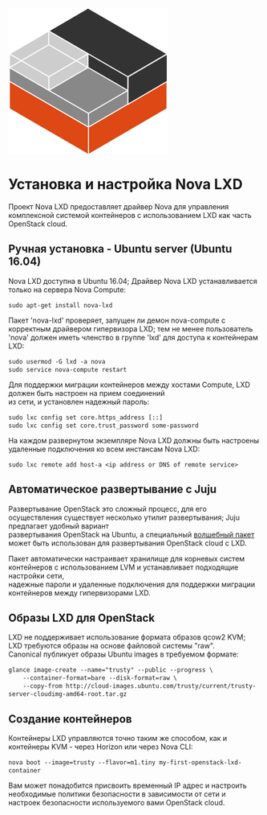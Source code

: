 ![Logo](/static/img/containers.png)

# Установка и настройка Nova LXD

Проект Nova LXD предоставляет драйвер Nova для управления комплексной системой контейнеров с использованием LXD как часть OpenStack cloud.

## Ручная установка - Ubuntu server (Ubuntu 16.04)

Nova LXD доступна в Ubuntu 16.04;  Драйвер Nova LXD устанавливается только на сервера Nova Compute:

    sudo apt-get install nova-lxd

Пакет 'nova-lxd' проверяет, запущен ли демон nova-compute
с корректным драйвером гипервизора LXD; тем не менее пользователь 'nova' должен
иметь членство в группе 'lxd' для доступа к контейнерам
LXD:

    sudo usermod -G lxd -a nova
    sudo service nova-compute restart

Для поддержки миграции контейнеров между хостами Compute, LXD должен быть настроен на прием соединений  
из сети, и установлен надежный пароль:

    sudo lxc config set core.https_address [::]
    sudo lxc config set core.trust_password some-password

На каждом развернутом экземпляре Nova LXD должны быть настроены удаленные подключения ко всем инстансам Nova LXD:

    sudo lxc remote add host-a <ip address or DNS of remote service>

## Автоматическое развертывание с Juju

Развертывание OpenStack это сложный процесс, для его осуществления существует несколько утилит развертывания; Juju предлагает удобный вариант  
развертывания OpenStack на Ubuntu, а специальный [волшебный пакет](https://jujucharms.com/u/openstack-charmers-next/openstack-lxd) может быть использован для развертывания OpenStack cloud с LXD.

Пакет автоматически настраивает хранилище для корневых систем контейнеров с использованием LVM и устанавливает подходящие настройки сети,  
надежные пароли и удаленные подключения для поддержки миграции контейнеров между гипервизорами LXD.

## Образы LXD для OpenStack

LXD не поддерживает использование формата образов qcow2 KVM; LXD требуются образы на основе файловой системы "raw".  
Canonical публикует образы Ubuntu images в требуемом формате:

    glance image-create --name="trusty" --public --progress \
        --container-format=bare --disk-format=raw \
        --copy-from http://cloud-images.ubuntu.com/trusty/current/trusty-server-cloudimg-amd64-root.tar.gz

## Создание контейнеров

Контейнеры LXD управляются точно таким же способом, как и контейнеры KVM - через Horizon или через Nova CLI:

    nova boot --image=trusty --flavor=m1.tiny my-first-openstack-lxd-container

Вам может понадобится присвоить временный IP адрес и настроить необходимые политики безопасности в зависимости от сети и  
настроек безопасности используемого вами OpenStack cloud.
